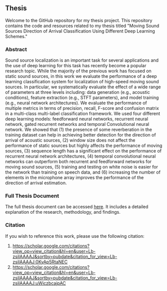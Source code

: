 ## Thesis 
Welcome to the GitHub repository for my thesis project. This repository contains the code and resources related to my thesis titled "Moving Sound Sources Direction of Arrival Classification Using Different Deep Learning Schemes."

### Abstract
Sound source localization is an important task for several applications and the use of deep learning for this task has recently become a popular research topic. While the majority of the previous work has focused on static sound sources, in this work we evaluate the performance of a deep learning classification system for localization of high-speed moving sound sources. In particular, we systematically evaluate the effect of a wide range of parameters at three levels including: data generation (e.g., acoustic conditions), feature extraction (e.g., STFT parameters), and model training (e.g., neural network architectures). We evaluate the performance of multiple metrics in terms of precision, recall, F-score and confusion matrix in a multi-class multi-label classification framework. We used four different deep learning models: feedforward neural networks, recurrent neural network, gated recurrent networks and temporal Convolutional neural network. We showed that (1) the presence of some reverberation in the training dataset can help in achieving better detection for the direction of arrival of acoustic sources, (2) window size does not affect the performance of static sources but highly affects the performance of moving sources, (3) sequence length has a significant effect on the performance of recurrent neural network architectures, (4) temporal convolutional neural networks can outperform both recurrent and feedforward networks for moving sound sources, (5) training and testing on white noise is easier for the network than training on speech data, and (6) increasing the number of elements in the microphone array improves the performance of the direction of arrival estimation.


### Full Thesis Document
The full thesis document can be accessed [here](https://ruor.uottawa.ca/handle/10393/44824). It includes a detailed explanation of the research, methodology, and findings.


### Citation

If you wish to reference this work, please use the following citation:
1. https://scholar.google.com/citations?view_op=view_citation&hl=en&user=Lb-zsiIAAAAJ&sortby=pubdate&citation_for_view=Lb-zsiIAAAAJ:0KyAp5RtaNEC
2. https://scholar.google.com/citations?view_op=view_citation&hl=en&user=Lb-zsiIAAAAJ&sortby=pubdate&citation_for_view=Lb-zsiIAAAAJ:uWiczbcajpAC
